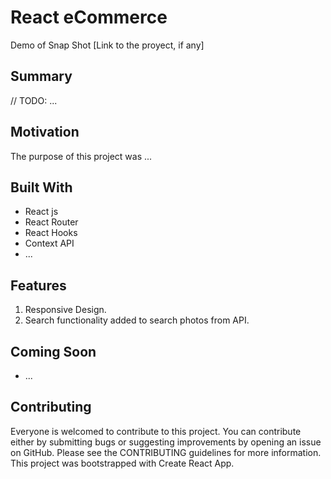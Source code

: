 # React eCommerce

Demo of Snap Shot [Link to the proyect, if any]

## Summary

// TODO:
...

## Motivation

The purpose of this project was ...

## Built With

- React js
- React Router
- React Hooks
- Context API
- ...

## Features

1. Responsive Design.
2. Search functionality added to search photos from API.

## Coming Soon

- ...

## Contributing

Everyone is welcomed to contribute to this project. You can contribute either by submitting bugs or suggesting improvements by opening an issue on GitHub. Please see the CONTRIBUTING guidelines for more information.
This project was bootstrapped with Create React App.
